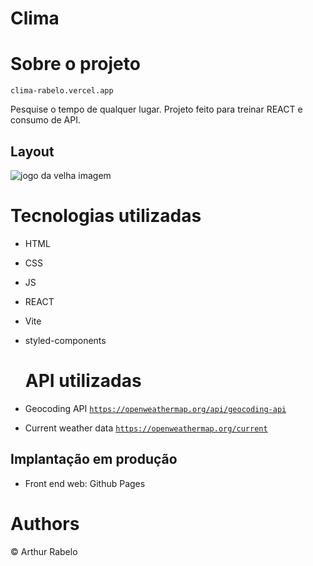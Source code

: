 # Clima

# Sobre o projeto

<code>clima-rabelo.vercel.app</code>

 Pesquise o tempo de qualquer lugar.
 Projeto feito para treinar REACT e consumo de API.

## Layout
![jogo da velha imagem](https://github.com/ArthurRabel/metereologia/blob/main/public/readme/Print.png)

# Tecnologias utilizadas
- HTML
- CSS
- JS
- REACT
- Vite
- styled-components

  # API utilizadas
- Geocoding API <code>https://openweathermap.org/api/geocoding-api</code>
- Current weather data <code>https://openweathermap.org/current</code>
  
## Implantação em produção
- Front end web: Github Pages

# Authors
© Arthur Rabelo
